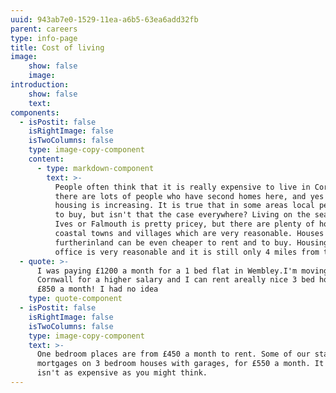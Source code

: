 ```yaml
---
uuid: 943ab7e0-1529-11ea-a6b5-63ea6add32fb
parent: careers
type: info-page
title: Cost of living
image:
    show: false
    image:
introduction:
    show: false
    text:
components:
  - isPostit: false
    isRightImage: false
    isTwoColumns: false
    type: image-copy-component
    content:
      - type: markdown-component
        text: >-
          People often think that it is really expensive to live in Cornwall. Yes,
          there are lots of people who have second homes here, and yes the cost of
          housing is increasing. It is true that in some areas local people struggle
          to buy, but isn't that the case everywhere? Living on the sea front in St
          Ives or Falmouth is pretty pricey, but there are plenty of houses in other
          coastal towns and villages which are very reasonable. Houses a bit
          furtherinland can be even cheaper to rent and to buy. Housing close to our
          office is very reasonable and it is still only 4 miles from the beach.
  - quote: >-
      I was paying £1200 a month for a 1 bed flat in Wembley.I'm moving to
      Cornwall for a higher salary and I can rent areally nice 3 bed house for
      £850 a month! I had no idea
    type: quote-component
  - isPostit: false
    isRightImage: false
    isTwoColumns: false
    type: image-copy-component
    text: >-
      One bedroom places are from £450 a month to rent. Some of our staff have
      mortgages on 3 bedroom houses with garages, for £550 a month. It honestly
      isn't as expensive as you might think.
---
```


